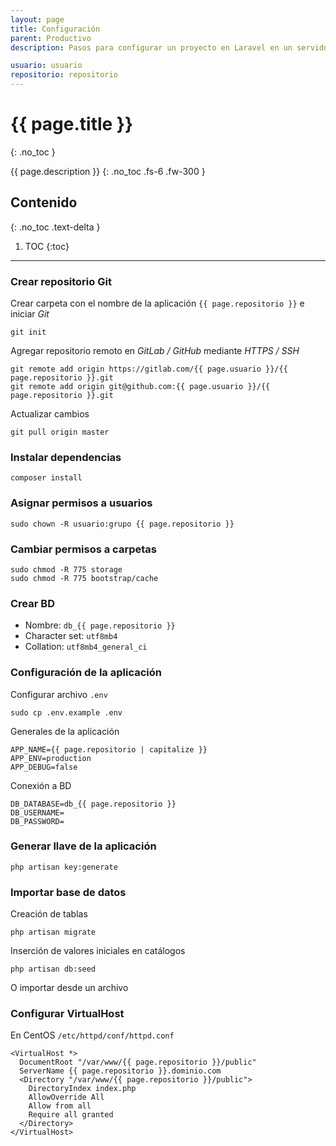 ```yaml
---
layout: page
title: Configuración
parent: Productivo
description: Pasos para configurar un proyecto en Laravel en un servidor de producción.

usuario: usuario
repositorio: repositorio
---
```


# {{  page.title }}
{: .no_toc }

{{ page.description }}
{: .no_toc .fs-6 .fw-300 }

## Contenido
{: .no_toc .text-delta }

1. TOC
{:toc}

---

### Crear repositorio Git

Crear carpeta con el nombre de la aplicación `{{ page.repositorio }}` e iniciar *Git*

```
git init
```

Agregar repositorio remoto en *GitLab / GitHub* mediante *HTTPS / SSH*
```
git remote add origin https://gitlab.com/{{ page.usuario }}/{{ page.repositorio }}.git
git remote add origin git@github.com:{{ page.usuario }}/{{ page.repositorio }}.git
```

Actualizar cambios
```
git pull origin master
```

### Instalar dependencias
```
composer install
```

### Asignar permisos a usuarios
```
sudo chown -R usuario:grupo {{ page.repositorio }}
```

### Cambiar permisos a carpetas
```
sudo chmod -R 775 storage
sudo chmod -R 775 bootstrap/cache
```

### Crear BD
- Nombre: `db_{{ page.repositorio }}`
- Character set: `utf8mb4`
- Collation: `utf8mb4_general_ci`

### Configuración de la aplicación
Configurar archivo `.env`
```
sudo cp .env.example .env
```

Generales de la aplicación
```
APP_NAME={{ page.repositorio | capitalize }}
APP_ENV=production
APP_DEBUG=false
```

Conexión a BD
```
DB_DATABASE=db_{{ page.repositorio }}
DB_USERNAME=
DB_PASSWORD=
```

### Generar llave de la aplicación
```
php artisan key:generate
```

### Importar base de datos
Creación de tablas
```
php artisan migrate
```
Inserción de valores iniciales en catálogos
```
php artisan db:seed
```
O importar desde un archivo

### Configurar VirtualHost

En CentOS `/etc/httpd/conf/httpd.conf`
```
<VirtualHost *>
  DocumentRoot "/var/www/{{ page.repositorio }}/public"
  ServerName {{ page.repositorio }}.dominio.com
  <Directory "/var/www/{{ page.repositorio }}/public">
    DirectoryIndex index.php
    AllowOverride All
    Allow from all
    Require all granted
  </Directory>
</VirtualHost>
```
